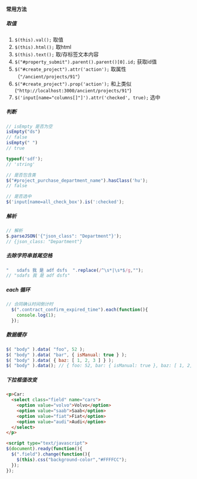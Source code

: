 #### 常用方法

##### 取值
1. `$(this).val();` 取值
2. `$(this).html();` 取html
3. `$(this).text();` 取/存标签文本内容
4. `$("#property_submit").parent().parent()[0].id;` 获取id值
5. `$("#create_project").attr('action');` 取属性（`"/ancient/projects/91"`）
6. `$("#create_project").prop('action');` 和上类似(`"http://localhost:3000/ancient/projects/91"`)
7. `$('input[name="columns[]"]').attr('checked', true);` 选中

##### 判断
```js
// isEmpty 是否为空
isEmpty("ds")
// false
isEmpty(" ")
// true

typeof('sdf');
// 'string'

// 是否包含类
$("#project_purchase_department_name").hasClass('hu');
// false

// 是否选中
$('input[name=all_check_box').is(':checked');
```

##### 解析
```js
// 解析
$.parseJSON('{"json_class": "Department"}');
// {json_class: "Department"}
```

##### 去除字符串首尾空格
```js
"   sdafs 我 是 adf dsfs  ".replace(/^\s*|\s*$/g,"");
// "sdafs 我 是 adf dsfs"
```

##### each 循环
```js
// 合同确认时间倒计时
  $(".contract_confirm_expired_time").each(function(){
    console.log(1);
  });
```

##### 数据缓存
```js
$( "body" ).data( "foo", 52 );
$( "body" ).data( "bar", { isManual: true } );
$( "body" ).data( { baz: [ 1, 2, 3 ] } );
$( "body" ).data(); // { foo: 52, bar: { isManual: true }, baz: [ 1, 2, 3 ] }
```

##### 下拉框值改变
```html
<p>Car:
  <select class="field" name="cars">
    <option value="volvo">Volvo</option>
    <option value="saab">Saab</option>
    <option value="fiat">Fiat</option>
    <option value="audi">Audi</option>
  </select>
</p>

<script type="text/javascript">
$(document).ready(function(){
  $(".field").change(function(){
    $(this).css("background-color","#FFFFCC");
  });
});
```